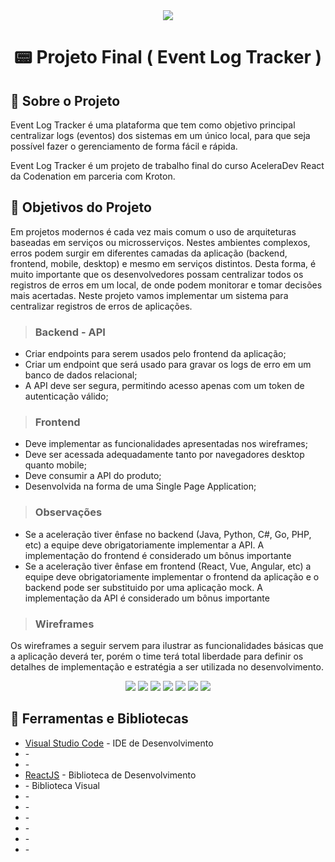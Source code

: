 <div align="center">
  <img src="assets/logo.png" />
</div>

<h1 align="center"> 📟 Projeto Final ( Event Log Tracker )</h1>

## 🚀 Sobre o Projeto

Event Log Tracker é uma plataforma que tem como objetivo principal centralizar logs (eventos) dos sistemas em um único local, para que seja possível fazer o gerenciamento de forma fácil e rápida.

Event Log Tracker é um projeto de trabalho final do curso AceleraDev React da Codenation em parceria com Kroton.

## 📝 Objetivos do Projeto

Em projetos modernos é cada vez mais comum o uso de arquiteturas baseadas em serviços ou microsserviços. Nestes ambientes complexos, erros podem surgir em diferentes camadas da aplicação (backend, frontend, mobile, desktop) e mesmo em serviços distintos. Desta forma, é muito importante que os desenvolvedores possam centralizar todos os registros de erros em um local, de onde podem monitorar e tomar decisões mais acertadas. Neste projeto vamos implementar um sistema para centralizar registros de erros de aplicações.

> ### Backend - API
* Criar endpoints para serem usados pelo frontend da aplicação;
* Criar um endpoint que será usado para gravar os logs de erro em um banco de dados relacional;
* A API deve ser segura, permitindo acesso apenas com um token de autenticação válido;

> ### Frontend
* Deve implementar as funcionalidades apresentadas nos wireframes;
* Deve ser acessada adequadamente tanto por navegadores desktop quanto mobile;
* Deve consumir a API do produto;
* Desenvolvida na forma de uma Single Page Application;

> ### Observações
* Se a aceleração tiver ênfase no backend (Java, Python, C#, Go, PHP, etc) a equipe deve obrigatoriamente implementar a API. A implementação do frontend é considerado um bônus importante
* Se a aceleração tiver ênfase em frontend (React, Vue, Angular, etc) a equipe deve obrigatoriamente implementar o frontend da aplicação e o backend pode ser substituido por uma aplicação mock. A implementação da API é considerado um bônus importante

> ### Wireframes
Os wireframes a seguir servem para ilustrar as funcionalidades básicas que a aplicação deverá ter, porém o time terá total liberdade para definir os detalhes de implementação e estratégia a ser utilizada no desenvolvimento.

<div align="center">
  <img src="assets/wireframe1.png" />
  <img src="assets/wireframe2.png" />
  <img src="assets/wireframe3.png" />
  <img src="assets/wireframe4.png" />
  <img src="assets/wireframe5.png" />
  <img src="assets/wireframe6.png" />
  <img src="assets/wireframe7.png" />
</div>

## 🧰 Ferramentas e Bibliotecas

- [Visual Studio Code]() - IDE de Desenvolvimento
- []() - 
- []() - 
- [ReactJS]() - Biblioteca de Desenvolvimento 
- []() - Biblioteca Visual
- []() - 
- []() - 
- []() - 
- []() - 
- []() - 
- []() - 

## 